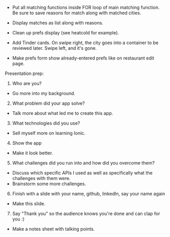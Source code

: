 - Put all matching functions inside FOR loop of main matching function. Be sure to save reasons for match along with matched cities.
- Display matches as list along with reasons.

- Clean up prefs display (see heatcold for example).
- Add Tinder cards. On swipe right, the city goes into a container to be reviewed later. Swipe left, and it's gone.
- Make prefs form show already-entered prefs like on restaurant edit page.

Presentation prep:
1. Who are you?
  - Go more into my background.
2. What problem did your app solve?
  - Talk more about what led me to create this app.
3. What technologies did you use?
  - Sell myself more on learning Ionic.
4. Show the app
  - Make it look better.
5. What challenges did you run into and how did you overcome them?
  - Discuss which specific APIs I used as well as specifically what the challenges with them were.
  - Brainstorm some more challenges.
6. Finish with a slide with your name, github, linkedIn, say your name again
  - Make this slide.
7. Say "Thank you" so the audience knows you're done and can clap for you :)
  - Make a notes sheet with talking points.
